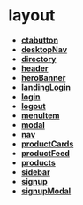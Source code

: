 <!-- generated by markdown-notes-tree -->

# layout

<!-- optional markdown-notes-tree directory description starts here -->

<!-- optional markdown-notes-tree directory description ends here -->

- [**ctabutton**](ctabutton)
- [**desktopNav**](desktopNav)
- [**directory**](directory)
- [**header**](header)
- [**heroBanner**](heroBanner)
- [**landingLogin**](landingLogin)
- [**login**](login)
- [**logout**](logout)
- [**menuItem**](menuItem)
- [**modal**](modal)
- [**nav**](nav)
- [**productCards**](productCards)
- [**productFeed**](productFeed)
- [**products**](products)
- [**sidebar**](sidebar)
- [**signup**](signup)
- [**signupModal**](signupModal)
